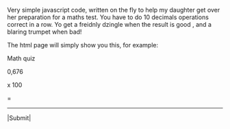 Very simple javascript code, written on the fly to help my daughter get over her preparation for a maths test.
You have to do 10 decimals operations correct in a row. Yo get a freidnly dzingle when the result is good , and a blaring trumpet when bad!



The html page will simply show you this, for example: 

Math quiz

0,676

x 100

=

___________

 |Submit|

